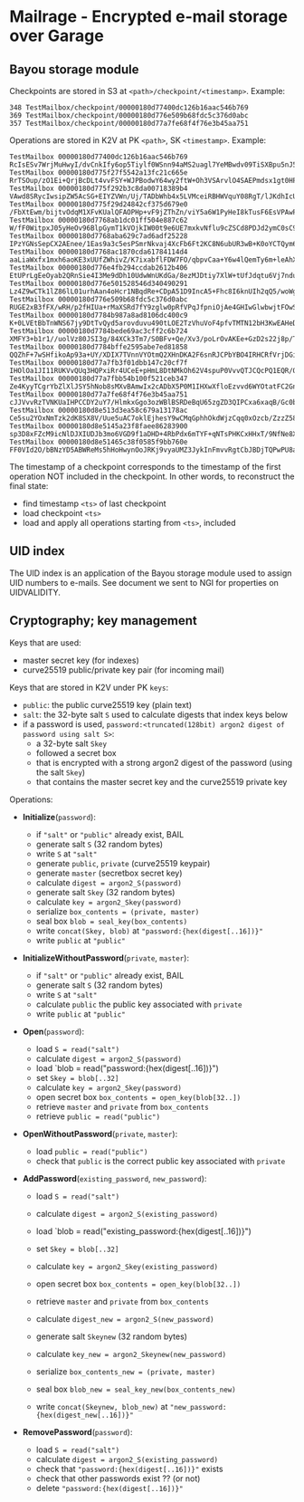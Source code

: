# Mailrage - Encrypted e-mail storage over Garage

## Bayou storage module

Checkpoints are stored in S3 at `<path>/checkpoint/<timestamp>`. Example:

```
348 TestMailbox/checkpoint/00000180d77400dc126b16aac546b769
369 TestMailbox/checkpoint/00000180d776e509b68fdc5c376d0abc
357 TestMailbox/checkpoint/00000180d77a7fe68f4f76e3b45aa751
```

Operations are stored in K2V at PK `<path>`, SK `<timestamp>`. Example:

```
TestMailbox 00000180d77400dc126b16aac546b769 RcIsESv7WrjMuHwyI/dvCnkIfy6op5Tiylf0WSnn94aMS2uagl7YeMBwdv09TiSXBpu5nJ5e/9QFSfuEI/NqKrdQkX54MOsnaIGhRb0oqUG3KNaar3BiVSvYvXuzYhk4ii+TUS2Eyd6fCCaNVNM5
TestMailbox 00000180d775f27f5542a13fc21c665e RrTSOup/zO1Ei+QrjBcDLt4vvFSY+WJPBodwY64wy2ftW+Oh3VSArvlO4SAEPmdsx1gt0HPBZYR/OkVWsZpmix1ZLFUmvdib+rjNkorHQW1p+oLVK8tolGrqk4SRwl88cqu466T4vBEpDu7tRbH0
TestMailbox 00000180d775f292b3c8da00718389b4 VAwd8SRycIwsipZW5AcSG+EIYZVWn/Uj/TADbWhb4x5LVMceiRBHWVquY08RgT/lJKdhIcUqBA15bVG3klIg8tLsWJVG784NbsZwdGRczWmngcA=
TestMailbox 00000180d775f29d24842cf375d679e0 /FbXtEwm/bijtvOdqM1XFvKUalQFAOPHp+vF9jZThZn/viY5a6W1PyHeI8kTusF6EsVPAwPHpQyjIv/ghskC0f+zUEsSUhDwQANdwLNqDLAvTA==
TestMailbox 00000180d7768ab1dc01ff504e887c62 W/fF0WitpxJ05yHeOv96BlpGymT1kVOjkIW00t9e6UE7mxkvNflu9cZSCd8PDJd2ymC0sC9bLVFAXKmNZsmCFEEHMQSyrX61qTYo4KFCZMp5zm6fXubaYuurrzjXzfUP/R7kBvICFZlF0daf0SwX
TestMailbox 00000180d7768aba629c7ad6adf25228 IPzYGNsSepCX2AEnee/1Eas9a3c5esPSmrNkvaj4XcFb6Ft2KC8N6ubUR3wB+K0oYCTQym6nhHG5dlAxf6NRu7Rk8YtBTBmSqtGqd6kMZ3bU5b8=
TestMailbox 00000180d7768ac1870cda61784114d4 aaLiaWxfx1mxh6aoKE3xUUfZWhivZ/K7ixabflFDW7FO/qbpvCaa+Y6w4lQemTy6m+leAhXGN+Dbyv2qP20yJ9O4oJF5d3Lz5Iv5uF18OxhVZzw=
TestMailbox 00000180d776e4fb294ccdab2612b406 EtUPrLgEeOyab2QRnSie4I3Me9dDh10UdwWnUKdGa/8ezMJDtiy7XlW+tUfJdqtu6Vj7nduT0emDOXbBZsNwlcmzgYNwuNu3I9AfhZTFWtwLgB+wnAgB/jim82DDrJfLia8kB2eA2ao5jfJ3uMSZ
TestMailbox 00000180d776e501528546d340490291 Lz4Z9wCTk1lZ86lL01urhAan4oHcr1NBqdRe+CDpA51D9IncA5+Fhc8I6knUIh2qQ5/woWgISLAVwzSS+0+TxrYoqxf5FumIQtUJfwDER5La3n0=
TestMailbox 00000180d776e509b68fdc5c376d0abc RUGE2xB3fFX/wRH/p2fHIUa+rMaXSRd7fY9zglw0pRfVPqJfpniOjAe4GHIwGlwbwjtFOwS5a+Q7yr0Wez6QwD+ohhqRFKpbjcFcN7VfMyVAf+k=
TestMailbox 00000180d7784b987a8ad8106dc400c9 K+0LVEtBbTnWNS67jy9DtTvQyd5arovduvu490tLOE2TzVhuVoF4pfvTMTN12bH3KwEAHeDfuwKkKJFqldOywouTYPzEjZFkJzyagHrkl6dfnE5CqmlDv+Vc5TOQRskxjW+wQiZdjU8wGiBiBGYh
TestMailbox 00000180d7784bede69ac3cff2c6b724 XMFY3+b1r1//uolVz80JSI3g/84XCk3Tm7/S0BFv+Qe/Xv3/poLrOvAKEe+GzD2s22j8p/T2RXR/JSZckzgjEZeO0wbPDXVQd94di2Pff7jxAH8=
TestMailbox 00000180d7784bffe2595abe7ed81858 QQZhF+7wSHfikoAp93a+UY/XDIX7TVnnVYOtmQ2XHnDKA2F6snRJCPbYBO4IRHCRfVrjDGi32c41it2C3Mu5PBepabxapsW1rfIV3rlX2lkKHtI=
TestMailbox 00000180d77a7fb3f01dbb147c20cf7f IHOlOa1JI11RUKVvQUq3HQPxiRr4UCeE+pHmL8DtNMkOh62V4spuP0VvvQTJCQcPQ1EQR/QcxZ3s7uHLkrZAHF30BkpUkGqsLBWpnyug/puhdiixWsMyLLb6G90zFjiComUwptnDc/CCXtGEHdSW
TestMailbox 00000180d77a7fbb54b100f521ceb347 Ze4KyyTCgrYbZlXlJSY5hNob8sMXvBAmwIx2cADbX5P0M1IHXwXfloEzvvd6WYOtatFC2GnDSrmQ6RdCfeZ3WV9TZilqa0Fv0XEg48sVyVCcguw=
TestMailbox 00000180d77a7fe68f4f76e3b45aa751 cJJVvvRzTVNKUaIHPCCDY2uY7/HlmkxGgo3ozWBlBSRDeBqU65zgZD3QIPCxa6xaqB/Gc0bQ9BGzfU0cvVmO5jgNeeDnbqqs3oeA2jml/Qv2YO9upApfNQtDT1GiwJ8vrgaIow==
TestMailbox 00000180d8e513d3ea58c679a13178ac Ce5su2YOxNmTzk2dK8SX8V/Uue5uAC7oklEjhesY9wCMqGphhOkdWjzCqq0xOzcb/ZzzZ58t+mTksNSYIU4kddHIHBFPgqIwKthVk2mlUdqYiN/Y2vEGqv+YmtKY+GST/7Ee87ZHpU/5sv0GoXxT
TestMailbox 00000180d8e5145a23f8faee86283900 sp3D8xFZcM9icNlDJXIUDJb3mo6VGD9f1aDHD+4RbPdx6mTYF+qNTsPHKCxHHxT/9NfNe8XPg2+8xYRtm7SXfgERZBDB8ye+Xt3fM1k+wbL6RsaJmDHVECeXeL5KHuITzpI22A==
TestMailbox 00000180d8e51465c38f0585f9bb760e FF0VId2O/bBNzYD5ABWReMs5hHoHwynOoJRKj9vyaUMZ3JykInFmvvRgtCbJBDjTQPwPU8apphKQfwuicO76H7GtZqH009Cbv5l8ZTRJKrmzOQmtjzBQc2eGEUMPfbml5t0GCg==
```

The timestamp of a checkpoint corresponds to the timestamp of the first operation NOT included in the checkpoint.
In other words, to reconstruct the final state:

- find timestamp `<ts>` of last checkpoint
- load checkpoint `<ts>`
- load and apply all operations starting from `<ts>`, included

## UID index

The UID index is an application of the Bayou storage module
used to assign UID numbers to e-mails.
See document we sent to NGI for properties on UIDVALIDITY.

## Cryptography; key management

Keys that are used:

- master secret key (for indexes)
- curve25519 public/private key pair (for incoming mail)

Keys that are stored in K2V under PK `keys`:

- `public`: the public curve25519 key (plain text)
- `salt`: the 32-byte salt `S` used to calculate digests that index keys below
- if a password is used, `password:<truncated(128bit) argon2 digest of password using salt S>`:
  - a 32-byte salt `Skey`
  - followed a secret box
  - that is encrypted with a strong argon2 digest of the password (using the salt `Skey`)
  - that contains the master secret key and the curve25519 private key

Operations:

- **Initialize**(`password`):
  - if `"salt"` or `"public"` already exist, BAIL
  - generate salt `S` (32 random bytes)
  - write `S` at `"salt"`
  - generate `public`, `private` (curve25519 keypair)
  - generate `master` (secretbox secret key)
  - calculate `digest = argon2_S(password)`
  - generate salt `Skey` (32 random bytes)
  - calculate `key = argon2_Skey(password)`
  - serialize `box_contents = (private, master)`
  - seal box `blob = seal_key(box_contents)`
  - write `concat(Skey, blob)` at `"password:{hex(digest[..16])}"`
  - write `public` at `"public"`

- **InitializeWithoutPassword**(`private`, `master`):
  - if `"salt"` or `"public"` already exist, BAIL
  - generate salt `S` (32 random bytes)
  - write `S` at `"salt"`
  - calculate `public` the public key associated with `private`
  - write `public` at `"public"`

- **Open**(`password`):
  - load `S = read("salt")`
  - calculate `digest = argon2_S(password)`
  - load `blob = read("password:{hex(digest[..16])}")
  - set `Skey = blob[..32]`
  - calculate `key = argon2_Skey(password)`
  - open secret box `box_contents = open_key(blob[32..])`
  - retrieve `master` and `private` from `box_contents`
  - retrieve `public = read("public")`

- **OpenWithoutPassword**(`private`, `master`):
  - load `public = read("public")`
  - check that `public` is the correct public key associated with `private`

- **AddPassword**(`existing_password`, `new_password`):
  - load `S = read("salt")`
  - calculate `digest = argon2_S(existing_password)`
  - load `blob = read("existing_password:{hex(digest[..16])}")
  - set `Skey = blob[..32]`
  - calculate `key = argon2_Skey(existing_password)`
  - open secret box `box_contents = open_key(blob[32..])`
  - retrieve `master` and `private` from `box_contents`

  - calculate `digest_new = argon2_S(new_password)`
  - generate salt `Skeynew` (32 random bytes)
  - calculate `key_new = argon2_Skeynew(new_password)`
  - serialize `box_contents_new = (private, master)`
  - seal box `blob_new = seal_key_new(box_contents_new)`
  - write `concat(Skeynew, blob_new)` at `"new_password:{hex(digest_new[..16])}"`

- **RemovePassword**(`password`):
  - load `S = read("salt")`
  - calculate `digest = argon2_S(existing_password)`
  - check that `"password:{hex(digest[..16])}"` exists
  - check that other passwords exist ?? (or not)
  - delete `"password:{hex(digest[..16])}"`
